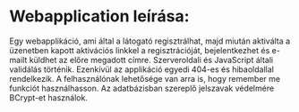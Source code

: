 # Webapplication leírása:
Egy webapplikáció, ami által a látogató regisztrálhat, majd miután aktiválta a üzenetben kapott aktivációs linkkel a regisztrációját, bejelentkezhet és e-mailt küldhet az előre megadott címre. Szerveroldali és JavaScript általi validálás történik. Ezenkívül az applikáció egyedi 404-es és hibaoldallal rendelkezik. A felhasználónak lehetősége van arra is, hogy remember me funkciót használhasson. Az adatbázisban szereplő jelszavak védelmére BCrypt-et használok.
